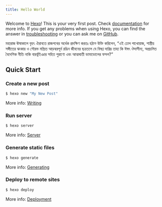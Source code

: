 ```yaml
---
title: Hello World
---
```

Welcome to [Hexo](https://hexo.io/)! This is your very first post. Check [documentation](https://hexo.io/docs/) for more info. If you get any problems when using Hexo, you can find the answer in [troubleshooting](https://hexo.io/docs/troubleshooting.html) or you can ask me on [GitHub](https://github.com/hexojs/hexo/issues).


মহারাজ ঊষাকালে বৃহৎ ঐরাবতে রাজপথের অর্ধেক প্রদক্ষিণ করতঃ হঠাত্‍ উক্তি করিলেন, “এই ঢোল‌ পাখোয়াজ, শাস্ত্রীয় সঙ্গীতের ঝংকার ও সৌরভ মন্দ্রিত আড়ম্বরপূর্ন রঙিন জীবনের ছত্রতলে যে বিষণ্ণ দারিদ্র তাহা কি ঈষৎ ঔদাসীন্য, অপ্রচলিত বৈদেশিক নীতি নাকি বারভুঁইঞার সহিত পুরাণো এবং আত্মঘাতী ডামাডোলের ফসল?”

<!-- more -->

## Quick Start

### Create a new post

``` bash
$ hexo new "My New Post"
```

More info: [Writing](https://hexo.io/docs/writing.html)

### Run server

``` bash
$ hexo server
```

More info: [Server](https://hexo.io/docs/server.html)

### Generate static files

``` bash
$ hexo generate
```

More info: [Generating](https://hexo.io/docs/generating.html)

### Deploy to remote sites

``` bash
$ hexo deploy
```

More info: [Deployment](https://hexo.io/docs/deployment.html)
